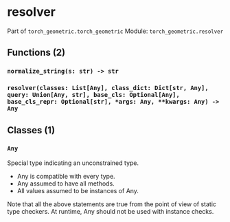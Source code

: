 # resolver

Part of `torch_geometric.torch_geometric`
Module: `torch_geometric.resolver`

## Functions (2)

### `normalize_string(s: str) -> str`

### `resolver(classes: List[Any], class_dict: Dict[str, Any], query: Union[Any, str], base_cls: Optional[Any], base_cls_repr: Optional[str], *args: Any, **kwargs: Any) -> Any`

## Classes (1)

### `Any`

Special type indicating an unconstrained type.

- Any is compatible with every type.
- Any assumed to have all methods.
- All values assumed to be instances of Any.

Note that all the above statements are true from the point of view of
static type checkers. At runtime, Any should not be used with instance
checks.
